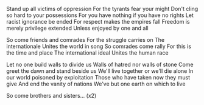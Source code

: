 Stand up all victims of oppression
For the tyrants fear your might
Don't cling so hard to your possessions
For you have nothing if you have no rights
Let racist ignorance be ended
For respect makes the empires fall
Freedom is merely privilege extended
Unless enjoyed by one and all

So come friends and comrades
For the struggle carries on
The internationale
Unites the world in song
So comrades come rally
For this is the time and place
The international ideal
Unites the human race

Let no one build walls to divide us
Walls of hatred nor walls of stone
Come greet the dawn and stand beside us
We'll live together or we'll die alone
In our world poisoned by exploitation
Those who have taken now they must give
And end the vanity of nations
We've but one earth on which to live

So come brothers and sisters... (x2)
